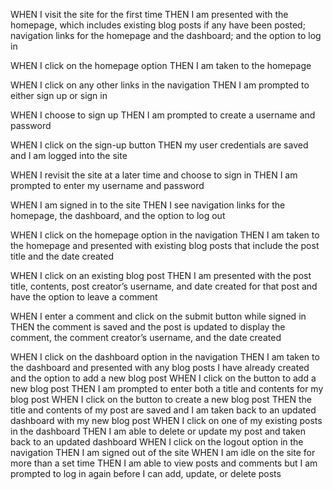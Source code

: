 WHEN I visit the site for the first time
THEN I am presented with the homepage, 
  which includes existing blog posts if any have been posted; 
  navigation links for the homepage and the dashboard; 
  and the option to log in

WHEN I click on the homepage option
THEN I am taken to the homepage

WHEN I click on any other links in the navigation
THEN I am prompted to either sign up or sign in

WHEN I choose to sign up
THEN I am prompted to create a username and password

WHEN I click on the sign-up button
THEN my user credentials are saved and I am logged into the site

WHEN I revisit the site at a later time and choose to sign in
THEN I am prompted to enter my username and password

WHEN I am signed in to the site
THEN I see navigation links for the homepage, the dashboard, and the option to log out

WHEN I click on the homepage option in the navigation
THEN I am taken to the homepage and presented with existing blog posts that include 
  the post title and the date created

WHEN I click on an existing blog post
THEN I am presented with the 
  post title, 
  contents, 
  post creator’s username, 
  and date created for that post 
  and have the option to leave a comment
  
WHEN I enter a comment and click on the submit button while signed in
THEN the comment is 
  saved and 
  the post is updated to display the comment, 
  the comment creator’s username, 
  and the date created
  
WHEN I click on the dashboard option in the navigation
THEN I am taken to the dashboard and presented with any blog posts I have already created and the option to add a new blog post
WHEN I click on the button to add a new blog post
THEN I am prompted to enter both a title and contents for my blog post
WHEN I click on the button to create a new blog post
THEN the title and contents of my post are saved and I am taken back to an updated dashboard with my new blog post
WHEN I click on one of my existing posts in the dashboard
THEN I am able to delete or update my post and taken back to an updated dashboard
WHEN I click on the logout option in the navigation
THEN I am signed out of the site
WHEN I am idle on the site for more than a set time
THEN I am able to view posts and comments but I am prompted to log in again before I can add, update, or delete posts